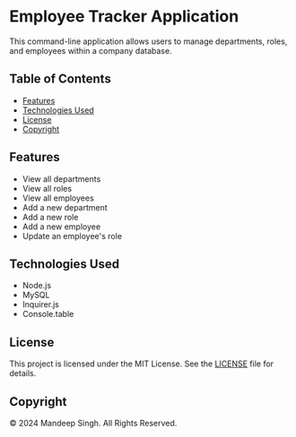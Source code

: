 # Employee Tracker Application

This command-line application allows users to manage departments, roles, and employees within a company database.

## Table of Contents

- [Features](#features)
- [Technologies Used](#technologies-used)
- [License](#license)
- [Copyright](#copyright)

## Features

- View all departments
- View all roles
- View all employees
- Add a new department
- Add a new role
- Add a new employee
- Update an employee's role

## Technologies Used

- Node.js
- MySQL
- Inquirer.js
- Console.table

## License

This project is licensed under the MIT License. See the [LICENSE](LICENSE) file for details.

## Copyright

© 2024 Mandeep Singh. All Rights Reserved.
